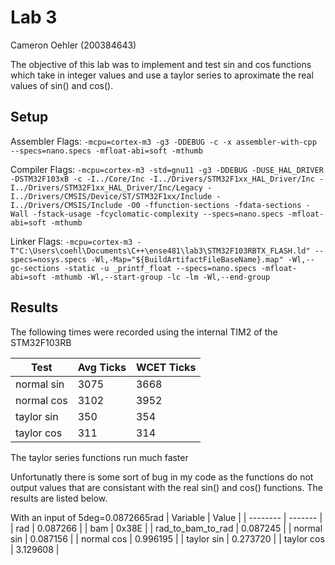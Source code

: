 # Lab 3

Cameron Oehler (200384643)

The objective of this lab was to implement and test sin and cos functions which take in integer values and use a taylor series to aproximate the real values of sin() and cos().

## Setup
Assembler Flags: `-mcpu=cortex-m3 -g3 -DDEBUG -c -x assembler-with-cpp --specs=nano.specs -mfloat-abi=soft -mthumb`

Compiler Flags: `-mcpu=cortex-m3 -std=gnu11 -g3 -DDEBUG -DUSE_HAL_DRIVER -DSTM32F103xB -c -I../Core/Inc -I../Drivers/STM32F1xx_HAL_Driver/Inc -I../Drivers/STM32F1xx_HAL_Driver/Inc/Legacy -I../Drivers/CMSIS/Device/ST/STM32F1xx/Include -I../Drivers/CMSIS/Include -O0 -ffunction-sections -fdata-sections -Wall -fstack-usage -fcyclomatic-complexity --specs=nano.specs -mfloat-abi=soft -mthumb`

Linker Flags: `-mcpu=cortex-m3 -T"C:\Users\coehl\Documents\C++\ense481\lab3\STM32F103RBTX_FLASH.ld" --specs=nosys.specs -Wl,-Map="${BuildArtifactFileBaseName}.map" -Wl,--gc-sections -static -u _printf_float --specs=nano.specs -mfloat-abi=soft -mthumb -Wl,--start-group -lc -lm -Wl,--end-group`

## Results
The following times were recorded using the internal TIM2 of the STM32F103RB

| Test | Avg Ticks | WCET Ticks |
| -------- | ------- | ------ |
| normal sin | 3075 | 3668 |
| normal cos | 3102 | 3952 |
| taylor sin | 350 | 354 |
| taylor cos | 311 | 314 |

The taylor series functions run much faster

Unfortunatly there is some sort of bug in my code as the functions do not output values that are consistant with the real sin() and cos() functions. The results are listed below.

With an input of 5deg=0.0872665rad
| Variable | Value |
| -------- | ------- |
| rad | 0.087266 |
| bam | 0x38E |
| rad_to_bam_to_rad | 0.087245 |
| normal sin | 0.087156 |
| normal cos | 0.996195 |
| taylor sin | 0.273720 |
| taylor cos | 3.129608 |